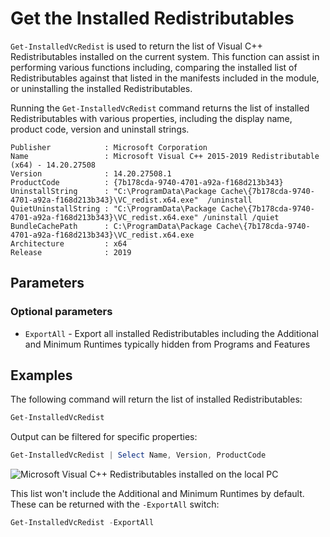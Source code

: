 # Get the Installed Redistributables

`Get-InstalledVcRedist` is used to return the list of Visual C++ Redistributables installed on the current system. This function can assist in performing various functions including, comparing the installed list of Redistributables against that listed in the manifests included in the module, or uninstalling the installed Redistributables.

Running the `Get-InstalledVcRedist` command returns the list of installed Redistributables with various properties, including the display name, product code, version and uninstall strings.

```text
Publisher            : Microsoft Corporation
Name                 : Microsoft Visual C++ 2015-2019 Redistributable (x64) - 14.20.27508
Version              : 14.20.27508.1
ProductCode          : {7b178cda-9740-4701-a92a-f168d213b343}
UninstallString      : "C:\ProgramData\Package Cache\{7b178cda-9740-4701-a92a-f168d213b343}\VC_redist.x64.exe"  /uninstall
QuietUninstallString : "C:\ProgramData\Package Cache\{7b178cda-9740-4701-a92a-f168d213b343}\VC_redist.x64.exe" /uninstall /quiet
BundleCachePath      : C:\ProgramData\Package Cache\{7b178cda-9740-4701-a92a-f168d213b343}\VC_redist.x64.exe
Architecture         : x64
Release              : 2019
```

## Parameters

### Optional parameters

* `ExportAll` - Export all installed Redistributables including the Additional and Minimum Runtimes typically hidden from Programs and Features

## Examples

The following command will return the list of installed Redistributables:

```powershell
Get-InstalledVcRedist
```

Output can be filtered for specific properties:

```powershell
Get-InstalledVcRedist | Select Name, Version, ProductCode
```

![Microsoft Visual C++ Redistributables installed on the local PC](/assets/images/installed-vcredist.png)

This list won't include the Additional and Minimum Runtimes by default. These can be returned with the `-ExportAll` switch:

```powershell
Get-InstalledVcRedist -ExportAll
```
